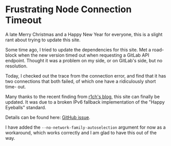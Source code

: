 # Frustrating Node Connection Timeout

A late Merry Christmas and a Happy New Year for everyone,
this is a slight rant about trying to update this site.

Some time ago, I tried to update the dependencies for this site. Met a road-
block when the new version timed out when requesting a GitLab API endpoint.
Thought it was a problem on my side, or on GitLab's side, but no resolution.

Today, I checked out the trace from the connection error, and find that it has
two connections that both failed, of which one have a ridiculously short time-
out.

Many thanks to the recent finding from [r1ch's blog][r1ch], this site can
finally be updated. It was due to a broken IPv6 fallback implementation of
the "Happy Eyeballs" standard.

Details can be found here: [GitHub issue][github issue].

I have added the `--no-network-family-autoselection` argument for now as a
workaround, which works correctly and I am glad to have this out of the way.

[r1ch]: https://r1ch.net/blog/node-v20-aggregateeerror-etimedout-happy-eyeballs
[github issue]: https://github.com/nodejs/node/issues/54359
